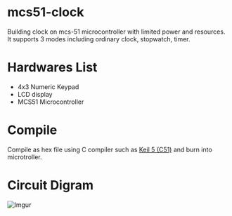 # mcs51-clock
Building clock on mcs-51 microcontroller with limited power and resources.<br />
It supports 3 modes including ordinary clock, stopwatch, timer.

# Hardwares List
- 4x3 Numeric Keypad
- LCD display
- MCS51 Microcontroller

# Compile
Compile as hex file using C compiler such as [Keil 5 (C51)](https://www.keil.com/download/product/) and burn into microtroller.

# Circuit Digram
![Imgur](https://i.imgur.com/kuZ8f8Uh.jpg)
